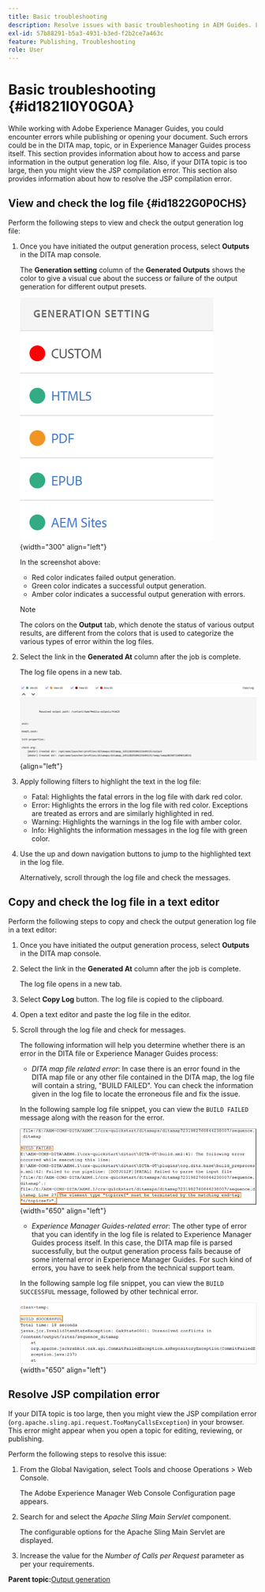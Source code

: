 ```yaml
---
title: Basic troubleshooting
description: Resolve issues with basic troubleshooting in AEM Guides. Learn to view, copy, and check the log file in a text editor and resolve JSP compilation errors.
exl-id: 57b88291-b5a3-4931-b3ed-f2b2ce7a463c
feature: Publishing, Troubleshooting
role: User
---
```

# Basic troubleshooting {#id1821I0Y0G0A}

While working with Adobe Experience Manager Guides, you could encounter errors while publishing or opening your document. Such errors could be in the DITA map, topic, or in Experience Manager Guides process itself. This section provides information about how to access and parse information in the output generation log file. Also, if your DITA topic is too large, then you might view the JSP compilation error. This section also provides information about how to resolve the JSP compilation error.

## View and check the log file {#id1822G0P0CHS}

Perform the following steps to view and check the output generation log file:

1.  Once you have initiated the output generation process, select **Outputs** in the DITA map console.

    The **Generation setting** column of the **Generated Outputs** shows the color to give a visual cue about the success or failure of the output generation for different output presets.     

    ![](images/output-general-settings-new.png){width="300" align="left"}

    In the screenshot above:
    
    - Red color indicates failed output generation.
    - Green color indicates a successful output generation.
    - Amber color indicates a successful output generation with errors.

    >[!NOTE]
    >
    > The colors on the **Output** tab, which denote the status of various output results, are different from the colors that is used to categorize the various types of error within the log files.  

1.  Select the link in the **Generated At** column after the job is complete.

    The log file opens in a new tab.

    ![](images/log-file-new.png){align="left"}

1.  Apply following filters to highlight the text in the log file:
    -   Fatal: Highlights the fatal errors in the log file with dark red color.
    -   Error: Highlights the errors in the log file with red color. Exceptions are treated as errors and are similarly highlighted in red.
    -   Warning: Highlights the warnings in the log file with amber color.
    -   Info: Highlights the information messages in the log file with green color.
    
1.  Use the up and down navigation buttons to jump to the highlighted text in the log file.

    Alternatively, scroll through the log file and check the messages.


## Copy and check the log file in a text editor 

Perform the following steps to copy and check the output generation log file in a text editor:

1.  Once you have initiated the output generation process, select **Outputs** in the DITA map console.

1.  Select the link in the **Generated At** column after the job is complete.

    The log file opens in a new tab.

1.  Select **Copy Log** button. The log file is copied to the clipboard.
1.  Open a text editor and paste the log file in the editor.

1.  Scroll through the log file and check for messages.

    The following information will help you determine whether there is an error in the DITA file or Experience Manager Guides process:

    -   *DITA map file related error*: In case there is an error found in the DITA map file or any other file contained in the DITA map, the log file will contain a string, "BUILD FAILED". You can check the information given in the log file to locate the erroneous file and fix the issue.

    In the following sample log file snippet, you can view the `BUILD FAILED` message along with the reason for the error.

    ![](images/dita-error-in-log-file.png){width="650" align="left"}

    -   *Experience Manager Guides-related error*: The other type of error that you can identify in the log file is related to Experience Manager Guides process itself. In this case, the DITA map file is parsed successfully, but the output generation process fails because of some internal error in Experience Manager Guides. For such kind of errors, you have to seek help from the technical support team.

    In the following sample log file snippet, you can view the `BUILD SUCCESSFUL` message, followed by other technical error.

    ![](images/process-error-in-log-file.png){width="650" align="left"}


## Resolve JSP compilation error 

If your DITA topic is too large, then you might view the JSP compilation error \(`org.apache.sling.api.request.TooManyCallsException`\) in your browser. This error might appear when you open a topic for editing, reviewing, or publishing.

Perform the following steps to resolve this issue:

1.  From the Global Navigation, select Tools and choose Operations \> Web Console.

    The Adobe Experience Manager Web Console Configuration page appears.

1.  Search for and select the *Apache Sling Main Servlet* component.

    The configurable options for the Apache Sling Main Servlet are displayed.

1.  Increase the value for the *Number of Calls per Request* parameter as per your requirements.


**Parent topic:**[Output generation](generate-output.md)
